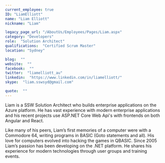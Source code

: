 ```yaml
---
current_employee: true
ID: "LiamElliott"
name: "Liam Elliott"
nickname: "Liam"

legacy_page_url: "/AboutUs/Employees/Pages/Liam.aspx"
category: "Developers"
role:  "Solution Architect"
qualifications:  "Certified Scrum Master"
location: "Sydney"

blog:  ""
website:  ""
facebook:  ""
twitter:  "liamelliott_au"
linkedin:  "https://www.linkedin.com/in/liamelliott/"
skype:  "liam.sswsyd@gmail.com"

quote:  ""
---
```


Liam is a SSW Solution Architect who builds enterprise applications on the Azure platform. He has vast experience with modern enterprise applications and his recent projects use ASP.NET Core Web Api's with frontends on both Angular and React.  

Like many of his peers, Liam’s first memories of a computer were with a Commodore 64, writing programs in BASIC (Goto statements and all). His love for computers evolved into hacking the games in QBASIC. Since 2005 Liam’s passion has been developing on the .NET platform. He shares his experience for modern technologies through user groups and training events.  
